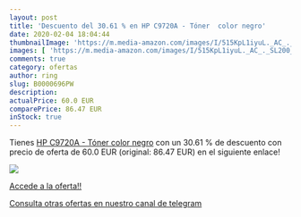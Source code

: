 ```yaml
---
layout: post
title: 'Descuento del 30.61 % en HP C9720A - Tóner  color negro'
date: 2020-02-04 18:04:44
thumbnailImage: 'https://m.media-amazon.com/images/I/515KpL1iyuL._AC_._SL200_.jpg'
images: [ 'https://m.media-amazon.com/images/I/515KpL1iyuL._AC_._SL200_.jpg' ]
comments: true
category: ofertas
author: ring
slug: B0000696PW
description:
actualPrice: 60.0 EUR
comparePrice: 86.47 EUR
inStock: true
---
```


Tienes [HP C9720A - Tóner  color negro](https://www.amazon.com/dp/B0000696PW/?tag=redken08-20) con un 30.61 % de descuento con precio de oferta de 60.0 EUR (original: 86.47 EUR) en el siguiente enlace!

[![](https://m.media-amazon.com/images/I/515KpL1iyuL._AC_._SL200_.jpg)](https://www.amazon.com/dp/B0000696PW/?tag=redken08-20)

[Accede a la oferta!!](https://www.amazon.com/dp/B0000696PW/?tag=redken08-20)

[Consulta otras ofertas en nuestro canal de telegram](https://t.me/s/ofertas25)
